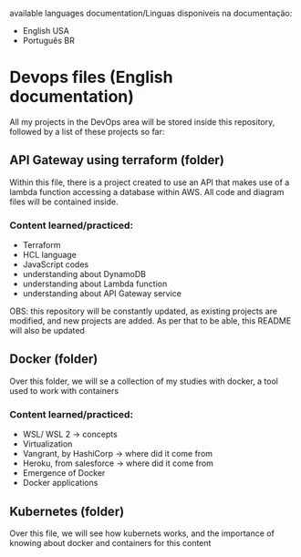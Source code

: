 available languages documentation/Linguas disponiveis na documentação:
* English USA
* Português BR

# Devops files (English documentation)



All my projects in the DevOps area will be stored inside this repository, followed by a list of these projects so far:
## API Gateway using terraform (folder)
Within this file, there is a project created to use an API that makes use of a lambda function accessing a database within AWS. All code and diagram files will be contained inside.
### Content learned/practiced:
* Terraform
* HCL language
* JavaScript codes
* understanding about DynamoDB
* understanding about Lambda function
* understanding about API Gateway service



OBS: this repository will be constantly updated, as existing projects are modified, and new projects are added. As per that to be able, this README will also be updated

## Docker (folder)
Over this folder, we will se a collection of my studies with docker, a tool used to work with containers
### Content learned/practiced:
* WSL/ WSL 2 -> concepts
* Virtualization
* Vangrant, by HashiCorp -> where did it come from
* Heroku, from salesforce -> where did it come from
* Emergence of Docker
* Docker applications

## Kubernetes (folder)
Over this file, we will see how kubernets works, and the importance of knowing about docker and containers for this content